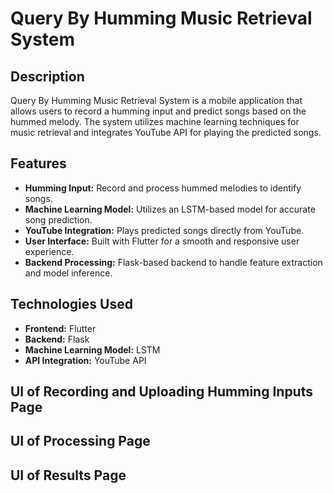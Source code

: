 # Query By Humming Music Retrieval System

## Description

Query By Humming Music Retrieval System is a mobile application that allows users to record a humming input and predict songs based on the hummed melody. The system utilizes machine learning techniques for music retrieval and integrates YouTube API for playing the predicted songs.

## Features

- **Humming Input:** Record and process hummed melodies to identify songs.
- **Machine Learning Model:** Utilizes an LSTM-based model for accurate song prediction.
- **YouTube Integration:** Plays predicted songs directly from YouTube.
- **User Interface:** Built with Flutter for a smooth and responsive user experience.
- **Backend Processing:** Flask-based backend to handle feature extraction and model inference.

## Technologies Used

- **Frontend:** Flutter
- **Backend:** Flask
- **Machine Learning Model:** LSTM
- **API Integration:** YouTube API

## UI of Recording and Uploading Humming Inputs Page


## UI of Processing Page

## UI of Results Page
